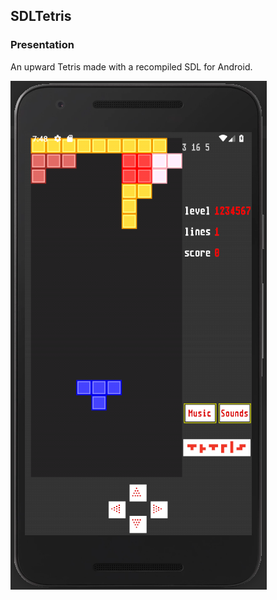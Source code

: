 ## SDLTetris

### Presentation

An upward Tetris made with a recompiled SDL for Android.


![alt text](https://github.com/rodolphe74/SDLTetris/blob/master/tetris.png)
